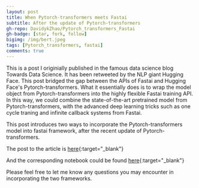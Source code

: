 ```yaml
---
layout: post
title: When Pytorch-transformers meets Fastai
subtitle: After the update of Pytorch-transformers
gh-repo: DavidykZhao/Pytorch_transformers_Fastai
gh-badge: [star, fork, follow]
bigimg: /img/bert.jpeg
tags: [Pytorch_transformers, fastai]
comments: true
---
```


This is a post I originially published in the famous data science blog Towards Data Science. It has been retweeted by the NLP giant Hugging Face. This post bridged the gap between the APIs of Fastai and Hugging Face's Pytorch-transformers. What it essentially does is to wrap the model object from Pytorch-transformers into the highly flexible Fastai training API. In this way, we could combine the state-of-the-art pretrained model from Pytorch-transformers, with the advanced deep learning tricks such as one cycle traning and infinite callback systems from Fastai.

This post introduces two ways to incorporate the Pytorch-transformers model into fastai framework, after the recent update of Pytorch-transformers.

The post to the article is [here](https://towardsdatascience.com/best-of-two-worlds-pytorch-transformers-meets-fastai-5fd51ef34b0f){:target="_blank"}



And the corresponding notebook could be found [here](https://github.com/DavidykZhao/Pytorch_transformers_Fastai/blob/master/Pytorch_transformers_Fastai.ipynb){:target="_blank"}


Please feel free to let me know any questions you may encounter in incorporating the two frameworks. 